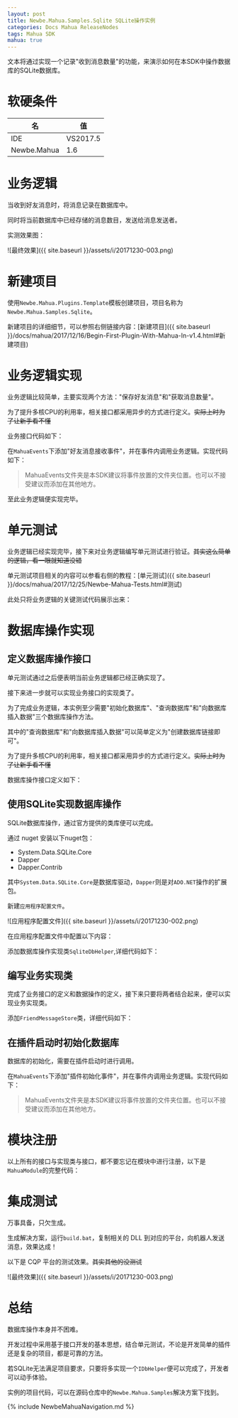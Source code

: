 ```yaml
---
layout: post
title: Newbe.Mahua.Samples.Sqlite SQLite操作实例
categories: Docs Mahua ReleaseNodes
tags: Mahua SDK
mahua: true
---
```


文本将通过实现一个记录"收到消息数量"的功能，来演示如何在本SDK中操作数据库的SQLite数据库。

# 软硬条件

名           | 值
----------- | --------
IDE         | VS2017.5
Newbe.Mahua | 1.6

# 业务逻辑

当收到好友消息时，将消息记录在数据库中。

同时将当前数据库中已经存储的消息数目，发送给消息发送者。

实测效果图：

![最终效果]({{ site.baseurl }}/assets/i/20171230-003.png)

# 新建项目

使用`Newbe.Mahua.Plugins.Template`模板创建项目，项目名称为`Newbe.Mahua.Samples.Sqlite`。

新建项目的详细细节，可以参照右侧链接内容：[新建项目]({{ site.baseurl }}/docs/mahua/2017/12/16/Begin-First-Plugin-With-Mahua-In-v1.4.html#新建项目)

# 业务逻辑实现

业务逻辑比较简单，主要实现两个方法："保存好友消息"和"获取消息数量"。

为了提升多核CPU的利用率，相关接口都采用异步的方式进行定义。~~实际上时为了让新手看不懂~~

业务接口代码如下：

<script src="https://gist.coding.net/u/pianzide1117/78d8db32578d4181aba1ef03d1fff9ed.js">
</script>

在`MahuaEvents`下添加"好友消息接收事件"，并在事件内调用业务逻辑。实现代码如下：

> MahuaEvents文件夹是本SDK建议将事件放置的文件夹位置。也可以不接受建议而添加在其他地方。

<script src="https://gist.coding.net/u/pianzide1117/9aac8a1c992044bfbc6e8b842372c3da.js">
</script>

至此业务逻辑便实现完毕。

# 单元测试

业务逻辑已经实现完毕，接下来对业务逻辑编写单元测试进行验证。~~其实这么简单的逻辑，看一眼就知道没错~~

单元测试项目相关的内容可以参看右侧的教程：[单元测试]({{ site.baseurl }}/docs/mahua/2017/12/25/Newbe-Mahua-Tests.html#测试)

此处只将业务逻辑的关键测试代码展示出来：

<script src="https://gist.coding.net/u/pianzide1117/f1e546c39bad4a6fbc855e1fb6d7302d.js">
</script>

# 数据库操作实现

## 定义数据库操作接口

单元测试通过之后便表明当前业务逻辑都已经正确实现了。

接下来进一步就可以实现业务接口的实现类了。

为了完成业务逻辑，本实例至少需要"初始化数据库"、"查询数据库"和"向数据库插入数据"三个数据库操作方法。

其中的"查询数据库"和"向数据库插入数据"可以简单定义为"创建数据库链接即可"。

为了提升多核CPU的利用率，相关接口都采用异步的方式进行定义。~~实际上时为了让新手看不懂~~

数据库操作接口定义如下：

<script src="https://gist.coding.net/u/pianzide1117/b1a09237e10c4ad991660acb1d9674bb.js">
</script>

## 使用SQLite实现数据库操作

SQLite数据库操作，通过官方提供的类库便可以完成。

通过 nuget 安装以下nuget包：

- System.Data.SQLite.Core
- Dapper
- Dapper.Contrib

其中`System.Data.SQLite.Core`是数据库驱动，`Dapper`则是对`ADO.NET`操作的扩展包。

新建`应用程序配置文件`。

![应用程序配置文件]({{ site.baseurl }}/assets/i/20171230-002.png)

在应用程序配置文件中配置以下内容：

<script src="https://gist.coding.net/u/pianzide1117/b1c07f041151475a853d8003eb97c7f7.js">
</script>

添加数据库操作实现类`SqliteDbHelper`,详细代码如下：

<script src="https://gist.coding.net/u/pianzide1117/b40b418f89474f2788a118029844b493.js">
</script>

## 编写业务实现类

完成了业务接口的定义和数据操作的定义，接下来只要将两者结合起来，便可以实现业务实现类。

添加`FriendMessageStore`类，详细代码如下：

<script src="https://gist.coding.net/u/pianzide1117/0d9c3cc90ff44de9920cbcfcc7fc7154.js">
</script>

## 在插件启动时初始化数据库

数据库的初始化，需要在插件启动时进行调用。

在`MahuaEvents`下添加"插件初始化事件"，并在事件内调用业务逻辑。实现代码如下：

> MahuaEvents文件夹是本SDK建议将事件放置的文件夹位置。也可以不接受建议而添加在其他地方。

<script src="https://gist.coding.net/u/pianzide1117/b3c0531b395c4045b44566d8fb03c7d2.js">
</script>

# 模块注册

以上所有的接口与实现类与接口，都不要忘记在模块中进行注册，以下是`MahuaModule`的完整代码：

<script src="https://gist.coding.net/u/pianzide1117/5ea6037102fb408ebf39c62c3f9c016e.js">
</script>

# 集成测试

万事具备，只欠生成。

生成解决方案，运行`build.bat`，复制相关的 DLL 到对应的平台，向机器人发送消息，效果达成！

以下是 CQP 平台的测试效果。~~其实其他的没测试~~

![最终效果]({{ site.baseurl }}/assets/i/20171230-003.png)

# 总结

数据库操作本身并不困难。

开发过程中采用基于接口开发的基本思想，结合单元测试，不论是开发简单的插件还是复杂的项目，都是可靠的方法。

若SQLite无法满足项目要求，只要将多实现一个`IDbHelper`便可以完成了，开发者可以动手体验。

实例的项目代码，可以在源码仓库中的`Newbe.Mahua.Samples`解决方案下找到。

{% include NewbeMahuaNavigation.md %}
